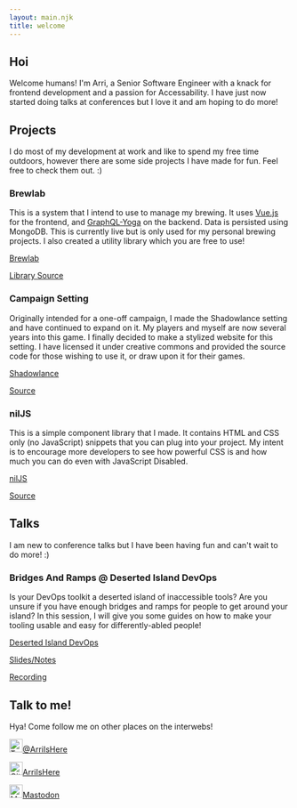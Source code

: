 ```yaml
---
layout: main.njk
title: welcome
---
```


## Hoi

Welcome humans! I'm Arri, a Senior Software Engineer with a knack for frontend development 
and a passion for Accessability. I have just now started doing talks at conferences but I 
love it and am hoping to do more!

## Projects

I do most of my development at work and like to spend my free time outdoors,
however there are some side projects I have made for fun. Feel free to check them out.
<span class="ascii-art" role="img" aria-hidden="true" aria-label="ascii smiley face">:)</span>

### Brewlab

This is a system that I intend to use to manage my brewing. It uses 
<a href="https://vuejs.org/" rel="noopener noreferrer" target="_blank">Vue.js</a>
for the frontend, and 
<a href="https://github.com/prisma/graphql-yoga" rel="noopener noreferrer" target="_blank">
GraphQL-Yoga</a>
on the backend. Data is persisted using MongoDB. This is currently live but is only used for my 
personal brewing projects. I also created a utility library which you are free to use!

<a href="https://brewlab.pub/" rel="noopener noreferrer" target="_blank">Brewlab</a>

<a href="https://github.com/arriIsHere/brewlab-calc" rel="noopener noreferrer" target="_blank">Library Source</a>

### Campaign Setting
Originally intended for a one-off campaign, I made the Shadowlance setting and have continued to 
expand on it. My players and myself are now several years into this game. I finally decided to make 
a stylized website for this setting. I have licensed it under creative commons and provided the 
source code for those wishing to use it, or draw upon it for their games.

<a href="https://shadowlance.benblais.com/" rel="noopener noreferrer" target="_blank">Shadowlance</a>

<a href="https://github.com/arriIsHere/shadowlance" rel="noopener noreferrer" target="_blank">Source</a>

### nilJS

This is a simple component library that I made. It contains HTML and CSS only (no JavaScript) 
snippets that you can plug into your project. My intent is to encourage more developers to see 
how powerful CSS is and how much you can do even with JavaScript Disabled.

<a href="https://niljs.com/" rel="noopener noreferrer" target="_blank">nilJS</a>

<a href="https://github.com/arriIsHere/no-js-components" rel="noopener noreferrer" target="_blank">Source</a>

## Talks

I am new to conference talks but I have been having fun and can't wait to do more! 
<span class="ascii-art" role="img" aria-hidden="true" aria-label="ascii smiley face">:)</span>

### Bridges And Ramps @ Deserted Island DevOps

Is your DevOps toolkit a deserted island of inaccessible tools? Are you unsure if you have enough
bridges and ramps for people to get around your island? In this session, I will give you some 
guides on how to make your tooling usable and easy for differently-abled people!

<a href="https://desertedislanddevops.com/agenda/#arrianablais" rel="noopener noreferrer" target="_blank">Deserted Island DevOps</a>

<a href="https://noti.st/arriishere/sdwryN" rel="noopener noreferrer" target="_blank">Slides/Notes</a>

<a href="https://youtu.be/LAlupIRduJo" rel="noopener noreferrer" target="_blank">Recording</a>

## Talk to me!

Hya! Come follow me on other places on the interwebs!

<a href="https://twitter.com/arriIsHere" rel="noopener noreferrer" target="_blank"><img class="icon" width="24" height="24" src="/static/icons/twitter.svg" alt="Twitter logo">@ArriIsHere</a>

<a href="https://github.com/arriIsHere" rel="noopener noreferrer" target="_blank"><img class="icon" width="24" height="24" src="/static/icons/github.svg" alt="Gitlab logo">ArriIsHere</a>

<a href="https://antisocial.chat/@arri" rel="me" target="_blank"><img class="icon" width="24" height="24" src="/static/icons/mastodon.svg" alt="Mastodon Logo">Mastodon</a>